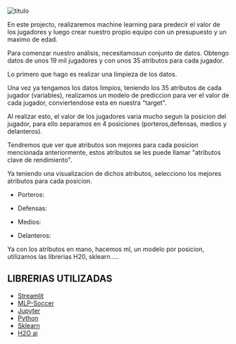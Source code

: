 
![titulo](input/futbol.jpg.jpg)

En este projecto, realizaremos machine learning para predecir el valor de los jugadores y luego crear nuestro
propio equipo con un presupuesto y un maximo de edad.


Para comenzar nuestro análisis, necesitamosun conjunto de datos.
Obtengo datos de unos 19 mil jugadores y con unos 35 atributos para cada jugador.

    
Lo primero que hago es realizar una limpieza de los datos.

Una vez ya tengamos los datos limpios, teniendo los 35 atributos de cada jugador (variables), realizamos un modelo de prediccion para 
ver el valor de cada jugador, conviertendose esta en nuestra "target".

Al realizar esto, el valor de los jugadores varia mucho segun la posicion del jugador, para ello
separamos en 4 posiciones (porteros,defensas, medios y delanteros).

Tendremos que ver que atributos son mejores para cada posicion mencionada anteriormente, estos atributos se les puede llamar
"atributos clave de rendimiento".

Ya teniendo una visualizacion de dichos atributos, selecciono los mejores atributos para cada posicion.

- Porteros:

- Defensas:

- Medios:

- Delanteros:

Ya con los atributos en mano, hacemos ml, un modelo por posicion, utilizamos las librerias H20, sklearn.....




## LIBRERIAS UTILIZADAS

* [Streamlit](https://streamlit.io/)
* [MLP-Soccer](https://pypi.org/project/mplsoccer/)
* [Jupyter](https://jupyter.org/)
* [Python](https://www.python.org/)
* [Sklearn](https://scikit-learn.org/stable/)
* [H2O ai](https://www.h2o.ai/)

